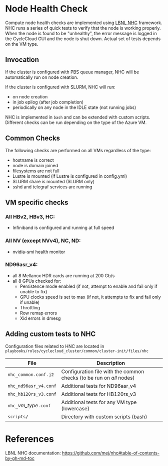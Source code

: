 # Node Health Check
Compute node health checks are implemented using [LBNL NHC](https://github.com/mej/nhc) framework. NHC runs a series of quick tests to verify that the node is working properly. When the node is found to be "unhealthy", the error message is logged in the CycleCloud GUI and the node is shut down. Actual set of tests depends on the VM type.

## Invocation
If the cluster is configured with PBS queue manager, NHC will be automatically run on node creation.

If the cluster is configured with SLURM, NHC will run:
- on node creation
- in job epilog (after job completion)
- periodically on any node in the IDLE state (not running jobs)

NHC is implemented in `bash` and can be extended with custom scripts. Different checks can be run depending on the type of the Azure VM.

## Common Checks
The following checks are performed on all VMs regardless of the type:
- hostname is correct
- node is domain joined
- filesystems are not full
- Lustre is mounted (if Lustre is configured in config.yml)
- SLURM share is mounted (SLURM only)
- sshd and telegraf services are running

## VM specific checks
### All HBv2, HBv3, HC:
- Infiniband is configured and running at full speed

### All NV (except NVv4), NC, ND:
- nvidia-smi health monitor

### ND96asr_v4:
- all 8 Mellanox HDR cards are running at 200 Gb/s
- all 8 GPUs checked for:
    * Persistence mode enabled (if not, attempt to enable and fail only if unable to fix)
    * GPU clocks speed is set to max (if not, it attempts to fix and fail only if unable)
    * Throttling
    * Row remap errors
    * Xid errors in dmesg

## Adding custom tests to NHC
Configuration files related to HNC are located in `playbooks/roles/cyclecloud_cluster/common/cluster-init/files/nhc`

|File|Description|
|----|-----------|
|`nhc_common.conf.j2`  |Configuration file with the common checks (to be run on *all* nodes)|
|`nhc_nd96asr_v4.conf` |Additional tests for ND96asr_v4|
|`nhc_hb120rs_v3.conf` |Additional tests for HB120rs_v3|
|`nhc_`*vm_type*`.conf`|Additional tests for any VM type (lowercase)|
|`scripts/`|Directory with custom scripts (bash)|

# References
LBNL NHC documentation: https://github.com/mej/nhc#table-of-contents-by-gh-md-toc
